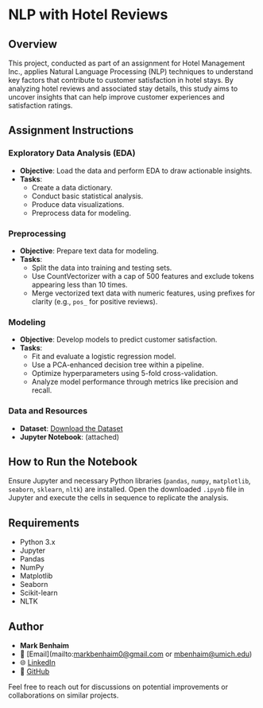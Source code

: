 # NLP with Hotel Reviews

## Overview
This project, conducted as part of an assignment for Hotel Management Inc., applies Natural Language Processing (NLP) techniques to understand key factors that contribute to customer satisfaction in hotel stays. By analyzing hotel reviews and associated stay details, this study aims to uncover insights that can help improve customer experiences and satisfaction ratings.

## Assignment Instructions

### Exploratory Data Analysis (EDA)
- **Objective**: Load the data and perform EDA to draw actionable insights.
- **Tasks**:
  - Create a data dictionary.
  - Conduct basic statistical analysis.
  - Produce data visualizations.
  - Preprocess data for modeling.

### Preprocessing
- **Objective**: Prepare text data for modeling.
- **Tasks**:
  - Split the data into training and testing sets.
  - Use CountVectorizer with a cap of 500 features and exclude tokens appearing less than 10 times.
  - Merge vectorized text data with numeric features, using prefixes for clarity (e.g., `pos_` for positive reviews).

### Modeling
- **Objective**: Develop models to predict customer satisfaction.
- **Tasks**:
  - Fit and evaluate a logistic regression model.
  - Use a PCA-enhanced decision tree within a pipeline.
  - Optimize hyperparameters using 5-fold cross-validation.
  - Analyze model performance through metrics like precision and recall.

### Data and Resources
- **Dataset**: [Download the Dataset](https://drive.google.com/file/d/1NmNlJoaohuN2HqVGQz7twEb2iYqVI4M9/view?usp=sharing)
- **Jupyter Notebook**: (attached)

## How to Run the Notebook
Ensure Jupyter and necessary Python libraries (`pandas`, `numpy`, `matplotlib`, `seaborn`, `sklearn`, `nltk`) are installed. Open the downloaded `.ipynb` file in Jupyter and execute the cells in sequence to replicate the analysis.

## Requirements
- Python 3.x
- Jupyter
- Pandas
- NumPy
- Matplotlib
- Seaborn
- Scikit-learn
- NLTK

## Author
- **Mark Benhaim**
- 📧 [Email](mailto:markbenhaim0@gmail.com or mbenhaim@umich.edu)
- 🌐 [LinkedIn](https://www.linkedin.com/in/mark-benhaim)
- 📁 [GitHub](https://github.com/benhaim23)

Feel free to reach out for discussions on potential improvements or collaborations on similar projects.
